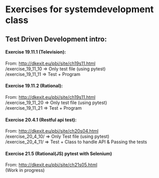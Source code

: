 # Exercises for systemdevelopment class 

## Test Driven Development intro:
#### Exercise 19.11.1 (Television):
From: http://dkexit.eu/pbi/site/ch19s11.html  
/exercise_19_11_10 => Only test file (using pytest)  
/exercise_19_11_11 => Test + Program   

#### Exercise 19.11.2 (Rational):
From: http://dkexit.eu/pbi/site/ch19s11.html  
/exercise_19_11_20 => Only test file (using pytest)  
/exercise_19_11_21 => Test + Program  

#### Exercise 20.4.1 (Restful api test):
From: http://dkexit.eu/pbi/site/ch20s04.html  
/exercise_20_4_10/ => Only Test file (using pytest)  
/exercise_20_4_11/ => Test + Class to handle API & Passing the tests

#### Exercise 21.5 (Rational(JS) pytest with Selenium) 
From: http://dkexit.eu/pbi/site/ch21s05.html  
(Work in progress)  
